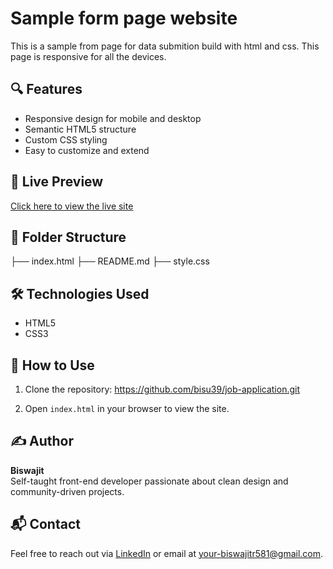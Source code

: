 # Sample form page website

This is a sample from page for data submition build with html and css. This page is responsive for all the devices. 

## 🔍 Features

- Responsive design for mobile and desktop
- Semantic HTML5 structure
- Custom CSS styling
- Easy to customize and extend 


## 🚀 Live Preview

[Click here to view the live site](https://bisu39.github.io/job-application/)

## 📁 Folder Structure

├── index.html
├── README.md
├── style.css


## 🛠️ Technologies Used

- HTML5
- CSS3

## 📌 How to Use

1. Clone the repository: https://github.com/bisu39/job-application.git

2. Open `index.html` in your browser to view the site.

## ✍️ Author

**Biswajit**  
Self-taught front-end developer passionate about clean design and community-driven projects.

## 📬 Contact

Feel free to reach out via [LinkedIn](www.linkedin.com/in/biswajit-roy-webdev) or email at your-biswajitr581@gmail.com.
